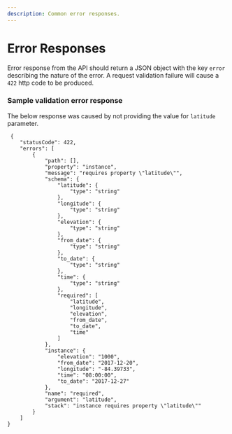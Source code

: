 ```yaml
---
description: Common error responses.
---
```


# Error Responses

Error response from the API should return a JSON object with the key `error` describing the nature of the error. A request validation failure will cause a `422` http code to be produced.

### Sample validation error response

The below response was caused by not providing the value for `latitude` parameter.

```text
 {
    "statusCode": 422,
    "errors": [
        {
            "path": [],
            "property": "instance",
            "message": "requires property \"latitude\"",
            "schema": {
                "latitude": {
                    "type": "string"
                },
                "longitude": {
                    "type": "string"
                },
                "elevation": {
                    "type": "string"
                },
                "from_date": {
                    "type": "string"
                },
                "to_date": {
                    "type": "string"
                },
                "time": {
                    "type": "string"
                },
                "required": [
                    "latitude",
                    "longitude",
                    "elevation",
                    "from_date",
                    "to_date",
                    "time"
                ]
            },
            "instance": {
                "elevation": "1000",
                "from_date": "2017-12-20",
                "longitude": "-84.39733",
                "time": "08:00:00",
                "to_date": "2017-12-27"
            },
            "name": "required",
            "argument": "latitude",
            "stack": "instance requires property \"latitude\""
        }
    ]
}
```

